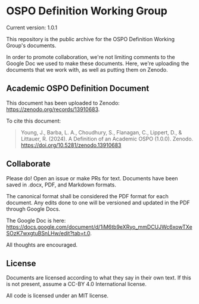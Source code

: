 # OSPO Definition Working Group

Current version: 1.0.1

This repository is the public archive for the OSPO Definition Working Group's documents.

In order to promote collaboration, we're not limiting comments to the Google Doc we used to make these documents. Here, we're uploading the documents that we work with, as well as putting them on Zenodo.

## Academic OSPO Definition Document

This document has been uploaded to Zenodo: https://zenodo.org/records/13910683.

To cite this document:

> Young, J., Barba, L. A., Choudhury, S., Flanagan, C., Lippert, D., & Littauer, R. (2024). A Definition of an Academic OSPO (1.0.0). Zenodo. https://doi.org/10.5281/zenodo.13910683

## Collaborate

Please do! Open an issue or make PRs for text. Documents have been saved in .docx, PDF, and Markdown formats.

The canonical format shall be considered the PDF format for each document. Any edits done to one will be versioned and updated in the PDF through Google Docs.

The Google Doc is here: https://docs.google.com/document/d/1iM6tb9eXRyo_mmDCUJWc6xowTXeSOzK7wxgtuBSnLHw/edit?tab=t.0.

All thoughts are encouraged.

## License

Documents are licensed according to what they say in their own text. If this is not present, assume a CC-BY 4.0 International license.

All code is licensed under an MIT license.